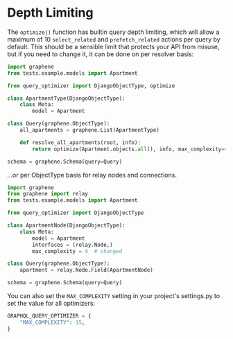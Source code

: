 # Depth Limiting

The `optimize()` function has builtin query depth limiting, which
will allow a maximum of 10 `select_related` and `prefetch_related` actions
per query by default. This should be a sensible limit that protects
your API from misuse, but if you need to change it, it can be done on
per resolver basis:

```python
import graphene
from tests.example.models import Apartment

from query_optimizer import DjangoObjectType, optimize

class ApartmentType(DjangoObjectType):
    class Meta:
        model = Apartment

class Query(graphene.ObjectType):
    all_apartments = graphene.List(ApartmentType)

    def resolve_all_apartments(root, info):
        return optimize(Apartment.objects.all(), info, max_complexity=4)  # changed

schema = graphene.Schema(query=Query)
```

...or per ObjectType basis for relay nodes and connections.

```python
import graphene
from graphene import relay
from tests.example.models import Apartment

from query_optimizer import DjangoObjectType

class ApartmentNode(DjangoObjectType):
    class Meta:
        model = Apartment
        interfaces = (relay.Node,)
        max_complexity = 4  # changed

class Query(graphene.ObjectType):
    apartment = relay.Node.Field(ApartmentNode)

schema = graphene.Schema(query=Query)
```

You can also set the `MAX_COMPLEXITY` setting in your project's settings.py
to set the value for all optimizers:

```python
GRAPHQL_QUERY_OPTIMIZER = {
    "MAX_COMPLEXITY": 15,
}
```
